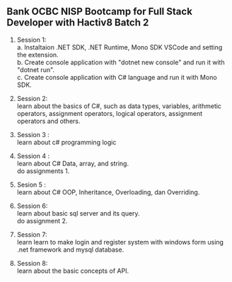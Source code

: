 <h2>Bank OCBC NISP Bootcamp for Full Stack Developer with Hactiv8 Batch 2</h2>

1. Session 1:
    <br />a. Instaltaion .NET SDK, .NET Runtime, Mono SDK VSCode and setting the extension.
    <br />b. Create console application with "dotnet new console" and run it with "dotnet run".
    <br />c. Create console application with C# language and run it with Mono SDK.

2. Session 2:
    <br /> learn about the basics of C#, such as data types, variables, arithmetic operators, assignment operators, logical operators, assignment operators and others.

3. Session 3 :
    <br /> learn about c# programming logic

4. Session 4 :
    <br /> learn about C# Data, array, and string.
    <br /> do assignments 1.

5. Sesion 5 :
    <br /> learn about C# OOP, Inheritance, Overloading, dan Overriding.

6. Session 6: 
    <br /> learn about basic sql server and its query.
    <br /> do assignment 2.

7. Session 7: 
    <br /> learn learn to make login and register system with windows form using .net framework and mysql database.

8. Session 8:
    <br /> learn about the basic concepts of API.